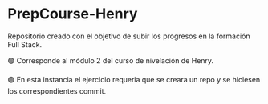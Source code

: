 # PrepCourse-Henry

Repositorio creado con el objetivo de subir los progresos en la formación Full Stack.

🟢 Corresponde al módulo 2 del curso de nivelación de Henry.

🟣 En esta instancia el ejercicio requeria que se creara un repo y se hiciesen los correspondientes commit. 